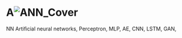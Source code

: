 
# A![ANN_Cover](https://github.com/user-attachments/assets/4ac11a15-e9cc-4014-a46f-728267173dda)
NN
Artificial neural networks, Perceptron, MLP, AE, CNN, LSTM, GAN, 
